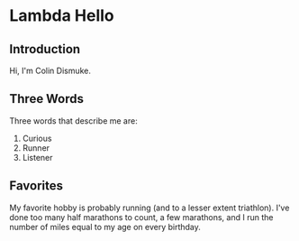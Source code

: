 # Lambda Hello

## Introduction
Hi, I'm Colin Dismuke. 

## Three Words
Three words that describe me are:
1. Curious
2. Runner
3. Listener

## Favorites
My favorite hobby is probably running (and to a lesser extent triathlon). I've done too many half marathons to count, a few marathons, and I run the number of miles equal to my age on every birthday. 